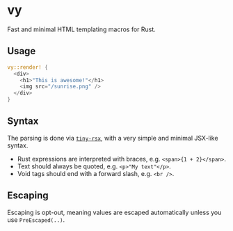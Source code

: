 # vy

Fast and minimal HTML templating macros for Rust.

## Usage

```rust
vy::render! {
  <div>
    <h1>"This is awesome!"</h1>
    <img src="/sunrise.png" />
  </div>
}
```

## Syntax

The parsing is done via [`tiny-rsx`](https://docs.rs/tiny-rsx), with a very simple and minimal JSX-like syntax.

- Rust expressions are interpreted with braces, e.g. `<span>{1 + 2}</span>`.
- Text should always be quoted, e.g. `<p>"My text"</p>`.
- Void tags should end with a forward slash, e.g. `<br />`.

## Escaping

Escaping is opt-out, meaning values are escaped automatically unless you use `PreEscaped(..)`.
